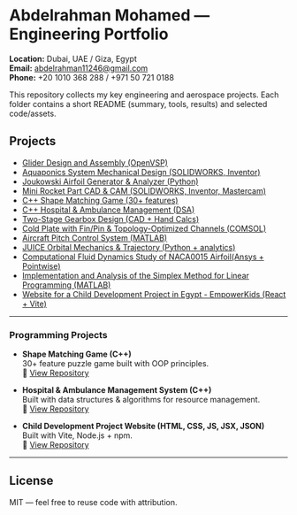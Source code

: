 # Abdelrahman Mohamed — Engineering Portfolio

**Location:** Dubai, UAE / Giza, Egypt  
**Email:** abdelrahman11246@gmail.com  
**Phone:** +20 1010 368 288 / +971 50 721 0188

This repository collects my key engineering and aerospace projects. Each folder contains a short README (summary, tools, results) and selected code/assets. 
## Projects
- [Glider Design and Assembly (OpenVSP)](projects/01-glider-design)
- [Aquaponics System Mechanical Design (SOLIDWORKS, Inventor)](projects/02-aquaponics-design)
- [Joukowski Airfoil Generator & Analyzer (Python)](projects/03-joukowski-airfoil-tool)
- [Mini Rocket Part CAD & CAM (SOLIDWORKS, Inventor, Mastercam)](projects/04-rocket-part-cad-cam)
- [C++ Shape Matching Game (30+ features)](https://github.com/Naqeeb1124/FOR-C-PROJECT)
- [C++ Hospital & Ambulance Management (DSA)](https://github.com/Fatma-Hassaan/Ambulance_management_system)
- [Two-Stage Gearbox Design (CAD + Hand Calcs)](projects/07-gearbox-design)
- [Cold Plate with Fin/Pin & Topology-Optimized Channels (COMSOL)](projects/08-cold-plate-topopt)
- [Aircraft Pitch Control System (MATLAB)](projects/09-aircraft-pitch-control)
- [JUICE Orbital Mechanics & Trajectory (Python + analytics)](projects/10-juice-orbital-analysis)
- [Computational Fluid Dynamics Study of NACA0015 Airfoil(Ansys + Pointwise)](projects/11-naca0015-cfd-study)
- [Implementation and Analysis of the Simplex Method for Linear Programming (MATLAB)](projects/12-simplex-method-implementation)
- [Website for a Child Development Project in Egypt - EmpowerKids (React + Vite)](projects/13-child-development-program-website)

---
### Programming Projects
- **Shape Matching Game (C++)**  
  30+ feature puzzle game built with OOP principles.  
  🔗 [View Repository](https://github.com/Naqeeb1124/FOR-C-PROJECT)

- **Hospital & Ambulance Management System (C++)**  
  Built with data structures & algorithms for resource management.  
  🔗 [View Repository](https://github.com/Fatma-Hassaan/Ambulance_management_system)

- **Child Development Project Website (HTML, CSS, JS, JSX, JSON)**  
  Built with Vite, Node.js + npm.  
  🔗 [View Repository](https://github.com/Naqeeb1124/Child-development-Project-Website)



---

## License
MIT — feel free to reuse code with attribution.
